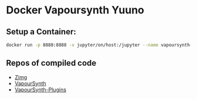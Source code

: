 # Docker Vapoursynth Yuuno


## Setup a Container: 
```bash
docker run -p 8888:8888 -v jupyter/on/host:/jupyter --name vapoursynth-yuuno letsplaybar/docker-vapoursynth-yuuno
```
## Repos of compiled code
- [Zimg](https://github.com/sekrit-twc/zimg)
- [VapourSynth](https://github.com/vapoursynth/vapoursynth)
- [VapourSynth-Plugins](https://github.com/Letsplaybar/vapoursynth-plugins)